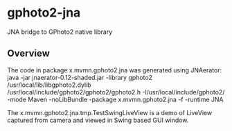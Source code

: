 # gphoto2-jna
JNA bridge to GPhoto2 native library

## Overview
The code in package x.mvmn.gphoto2.jna was generated using JNAerator:
java -jar jnaerator-0.12-shaded.jar -library gphoto2 /usr/local/lib/libgphoto2.dylib /usr/local/include/gphoto2/gphoto2/gphoto2.h -I/usr/local/include/gphoto2/ -mode Maven -noLibBundle -package x.mvmn.gphoto2.jna -f -runtime JNA

The x.mvmn.gphoto2.jna.tmp.TestSwingLiveView is a demo of LiveView captured from camera and viewed in Swing based GUI window.
